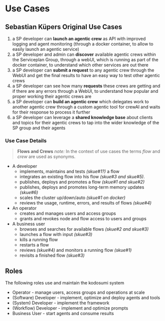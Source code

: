 # Use Cases

## Sebastian Küpers Original Use Cases

1. a SP developer can **launch an agentic crew** as API with improved logging and agent monitoring (through a docker container, to allow to easily launch an agentic service)
2. a SP developer and admin can **discover** available agentic crews within the Serviceplan Group, through a webUI, which is running as part of the docker container, to understand which other services are out there
3. a SP developer can **submit a request** to any agentic crew through the WebUI and get the final results to have an easy way to test other agentic crews
4. a SP developer can see how many **requests** these crews are getting and if there are any errors through a WebUI, to understand how popular and proper working their agentic crews are
5. a SP developer can **build an agentic crew** which delegates work to another agentic crew through a custom agentic tool for crewAI and waits for their response to process it further
6. a SP developer can leverage a **shared knowledge base** about clients and topics for their agentic crews to tap into the wider knowledge of the SP group and their agents

### Use Case Details

> **Flows and Crews**
> _note:_ In the context of use cases the terms _flow_ and _crew_ are used as synonyms.

* A developer 
    * implements, maintains and tests _(skue#1?)_ a flow
    * integrates an existing flow into his flow _(skue#3 and skue#5)_.
    * publishes, deploys and promotes a flow _(skue#1 and skue#2)_
    * publishes, deploys and promotes long-term memory updates _(skue#6)_
    * scales the cluster up/down/auto _(skue#1 on docker)_
    * reviews the usage, runtime, errors, and results of flows _(skue#4)_
* An operator
    * creates and manages users and access groups
    * grants and revokes node and flow access to users and groups
* A business user
    * browses and searches for available flows _(skue#2 and skue#3)_
    * launches a flow with input _(skue#3)_
    * kills a running flow
    * restarts a flow
    * reviews _(skue#4)_ and monitors a running flow _(skue#1)_
    * revisits a finished flow _(skue#3)_

## Roles

The following roles use and maintain the kodosumi system

* Operator - manage users, access groups and operations at scale
* (Software) Developer - implement, optimize and deploy agents and tools
* (System) Developer - implement the framework
* (Workflow) Developer - implement and optimize prompts
* Business User - start agents and consume results

